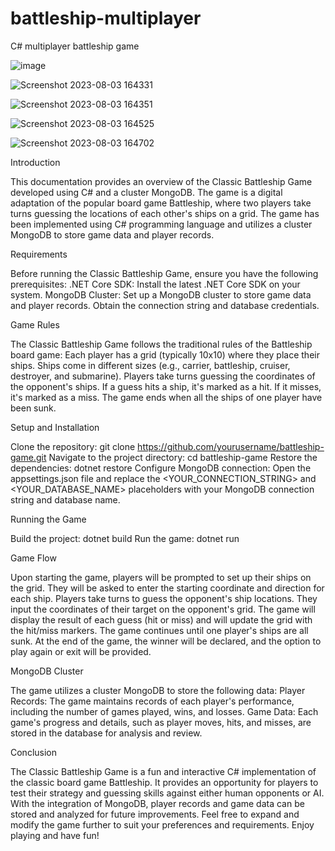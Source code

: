 # battleship-multiplayer
C# multiplayer battleship game

![image](https://github.com/ioannisCC/battleship-multiplayer/assets/98465741/a3688698-22cb-44d7-b0f5-8fc3526277e1)


![Screenshot 2023-08-03 164331](https://github.com/ioannisCC/battleship-multiplayer/assets/98465741/34c5ecfb-60e1-4dc7-8139-9fd94ac620c2)

![Screenshot 2023-08-03 164351](https://github.com/ioannisCC/battleship-multiplayer/assets/98465741/9dd2862e-c552-4547-8131-41cbd7a25579)

![Screenshot 2023-08-03 164525](https://github.com/ioannisCC/battleship-multiplayer/assets/98465741/ba43aaa3-058c-437c-8d9f-519ccb9d7ba7)

![Screenshot 2023-08-03 164702](https://github.com/ioannisCC/battleship-multiplayer/assets/98465741/7f1f087b-1897-4310-8145-584f4c0fca7f)




Introduction

This documentation provides an overview of the Classic Battleship Game developed using C# and a cluster MongoDB. The game is a digital adaptation of the popular board game Battleship, where two players take turns guessing the locations of each other's ships on a grid. The game has been implemented using C# programming language and utilizes a cluster MongoDB to store game data and player records.


Requirements

Before running the Classic Battleship Game, ensure you have the following prerequisites:
.NET Core SDK: Install the latest .NET Core SDK on your system.
MongoDB Cluster: Set up a MongoDB cluster to store game data and player records. Obtain the connection string and database credentials.


Game Rules

The Classic Battleship Game follows the traditional rules of the Battleship board game:
Each player has a grid (typically 10x10) where they place their ships.
Ships come in different sizes (e.g., carrier, battleship, cruiser, destroyer, and submarine).
Players take turns guessing the coordinates of the opponent's ships.
If a guess hits a ship, it's marked as a hit. If it misses, it's marked as a miss.
The game ends when all the ships of one player have been sunk.


Setup and Installation

Clone the repository: git clone https://github.com/yourusername/battleship-game.git
Navigate to the project directory: cd battleship-game
Restore the dependencies: dotnet restore
Configure MongoDB connection: Open the appsettings.json file and replace the <YOUR_CONNECTION_STRING> and <YOUR_DATABASE_NAME> placeholders with your MongoDB connection string and database name.


Running the Game

Build the project: dotnet build
Run the game: dotnet run


Game Flow

Upon starting the game, players will be prompted to set up their ships on the grid. They will be asked to enter the starting coordinate and direction for each ship.
Players take turns to guess the opponent's ship locations. They input the coordinates of their target on the opponent's grid.
The game will display the result of each guess (hit or miss) and will update the grid with the hit/miss markers.
The game continues until one player's ships are all sunk.
At the end of the game, the winner will be declared, and the option to play again or exit will be provided.


MongoDB Cluster

The game utilizes a cluster MongoDB to store the following data:
Player Records: The game maintains records of each player's performance, including the number of games played, wins, and losses.
Game Data: Each game's progress and details, such as player moves, hits, and misses, are stored in the database for analysis and review.


Conclusion

The Classic Battleship Game is a fun and interactive C# implementation of the classic board game Battleship. It provides an opportunity for players to test their strategy and guessing skills against either human opponents or AI. With the integration of MongoDB, player records and game data can be stored and analyzed for future improvements. Feel free to expand and modify the game further to suit your preferences and requirements. Enjoy playing and have fun!
